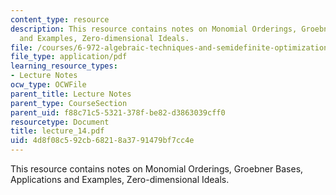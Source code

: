 ```yaml
---
content_type: resource
description: This resource contains notes on Monomial Orderings, Groebner Bases, Applications
  and Examples, Zero-dimensional Ideals.
file: /courses/6-972-algebraic-techniques-and-semidefinite-optimization-spring-2006/4d8f08c592cb68218a3791479bf7cc4e_lecture_14.pdf
file_type: application/pdf
learning_resource_types:
- Lecture Notes
ocw_type: OCWFile
parent_title: Lecture Notes
parent_type: CourseSection
parent_uid: f88c71c5-5321-378f-be82-d3863039cff0
resourcetype: Document
title: lecture_14.pdf
uid: 4d8f08c5-92cb-6821-8a37-91479bf7cc4e
---
```

This resource contains notes on Monomial Orderings, Groebner Bases, Applications and Examples, Zero-dimensional Ideals.

